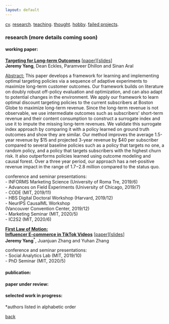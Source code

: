 ```yaml
---
layout: default
---
```


[cv](./cv.html). [research](./research.md). [teaching](./teaching.md). [thought](./thought.md). [hobby](./hobby.md). [failed projects](./failed.md).

### research (more details coming soon) 

#### working paper:

<ins>**Targeting for Long-term Outcomes**</ins> [<a href="">paper</a>][<a href=" ">slides</a>]<br/>
**Jeremy Yang**, Dean Eckles, Paramveer Dhillon and Sinan Aral

<ins>Abstract:</ins> This paper develops a framework for learning and implementing optimal targeting policies via a sequence of adaptive experiments to maximize long-term customer outcomes. Our framework builds on literature on doubly robust off-policy evaluation and optimization, and can also adapt to potential changes in the environment. We apply our framework to learn optimal discount targeting policies to the current subscribers at Boston Globe to maximize long-term revenue. Since the long-term revenue is not observable, we use intermediate outcomes such as subscribers' short-term revenue and their content consumption to construct a surrogate index and use it to impute the missing long-term revenues. We validate this surrogate index approach by comparing it with a policy learned on ground truth outcomes and show they are similar. Our method improves the average 1.5-year revenue by \$15 and projected 3-year revenue by $40 per subscriber compared to several baseline policies such as a policy that targets no one, a random policy, and a policy that targets subscribers with the highest churn risk. It also outperforms policies learned using outcome modeling and causal forest. Over a three year period, our approach has a net-positive revenue impact in the range of $1.7-$2.8 million compared to the status quo.

conference and seminar presentations:<br/>
\- INFORMS Marketing Science (University of Roma Tre, 2019/6)<br/>
\- Advances on Field Experiments (University of Chicago, 2019/7)<br/>
\- CODE (MIT, 2019/11)<br/>
\- HBS Digital Doctoral Workshop (Harvard, 2019/12)<br/>
\- NeurIPS CausalML Workshop <br/> 
(Vancouver Convention Center, 2019/12)<br/> 
\- Marketing Seminar (MIT, 2020/5)<br/> 
\- IC2S2 (MIT, 2020/6)<br/> 

<ins>**First Law of Motion: <br/>
Influencer E-commerce in TikTok Videos**</ins> [<a href="">paper</a>][<a href=" ">slides</a>]<br/>
**Jeremy Yang**<sup>*</sup>, Juanjuan Zhang and Yuhan Zhang

conference and seminar presentations:<br/>
\- Social Analytics Lab (MIT, 2019/10)<br/>
\- PhD Seminar (MIT, 2020/5)<br/>

<!--
Abstract: TikTok is the most popular short video platform in the world with over 500M active users. We show three sets of early results using a unique dataset with detailed information on influencer created advertising videos, user engagement with the video (e.g., like, comment and share) and product page visits and sales on Douyin (the Chinese version of TikTok) : (1) by exploiting the differential timing of video posting, we use a difference in difference approach to estimate the causal effect of influencer advertising on product page visits and sales and calculate influencer ROI, (2) we use methods in computer vision to extract feature embeddings from the videos and show that video content and influencer fixed effect explains about the same amount of variation in sales, (3) somewhat surprisingly, user engagement with the video is not predictive of sales, it suggests that it might not be a good idea for brands to choose influencers based on past engagement if they want to generate short-term sales.
-->

<!--
<ins>**How does Uncertainty Affect Informatin Diffusion**</ins> [<a href="">paper</a>][<a href="">slides</a>]<br/>
T. Tony Ke, **Jeremy Yang**<sup>*</sup> 
conference and seminar presentations:<br/>
\- Marketing Seminar (MIT, 2017/11)<br/>
-->

<!--
Abstract: We investigate how uncertainty affects information sharing behavior. Using data on the spread of scientific news regarding the discovery of Higgs boson on Twitter in July 2012 we find that: (1) the main effect of uncertainty reduction on sharing probability is positive, (2) there's positive peer effect (crowding in) in the pre announcement or rumor phase that is characterized by piecemeal release of signals that are informative but noisy (high to medium uncertainty), (3) peer effect becomes negative (crowding out) in the post-announcement phase when the discovery is officially confirmed (low uncertainty) and (4) because of the negative interaction between information uncertainty and peer effect, when the number of sharing peers exceed some threshold, individuals are more likely to share when uncertainty is higher. This result suggests that the crowding in effect in rumor phase tends to amplify diffusion while the crowding out effect after confirmation tends to suppress diffusion. This motivates a simple learning model that highlights the mechanism through which uncertainty interacts with peer effects to drive the pattern of diffusion and offers a potential explanation to why rumors tend to diffuse wider and faster than verified news, even when the content of information is holding fixed. We further corroborate the result by analyzing a broader dataset that contains over 2400 rumors about 5 breaking news on Twitter from 2014-2015.
-->

#### publication:
<!--
<ins>**How do successful scholars get their best research ideas? An exploration**</ins> [<a href="https://mitsloan.mit.edu/shared/ods/documents/?PublicationDocumentID=5970">paper</a>]<br/> 
_Marketing Letters (2019)_ <br/> 
Cathy Cao, Xinyu Cao, Matthew Cashman, Madhav Kumar, Artem Timoshenko, **Jeremy Yang**<sup>*</sup>, Shuyi Yu, Jerry Zhang, Yuting Zhu, Birger Wernerfelt
-->

#### paper under review:
<!--
<ins>**Interdependence and the Cost of Uncoordinated Responses to COVID-19**</ins> [<a href="http://ide.mit.edu/sites/default/files/publications/Interdependence_COVID_520.pdf">paper</a>]<br/>
David Holtz, Michael Zhao, Seth G. Benzell, Cathy Y. Cao, M. Amin Rahimiana, **Jeremy Yang**, Jennifer Allen, Avinash Collis, Alex Moehring, Tara Sowrirajan, Dipayan Ghosha, Yunhao Zhang, Paramveer S. Dhillon, Christos Nicolaides, Dean Eckles, Sinan Aral
-->

#### selected work in progress:
<!--
<ins>**Using Bounded Outcomes to Design Behavior Policy**</ins><br/>
<ins>**Sequential Paywall Design**</ins><br/>
<ins>**How does Uncertainty Affect Informatin Diffusion**</ins><br/>
<ins>**Text to Outcome**</ins><br/>
<ins>**Misinformation about COVID-19**</ins>
-->

*authors listed in alphabetic order



[back](./)
